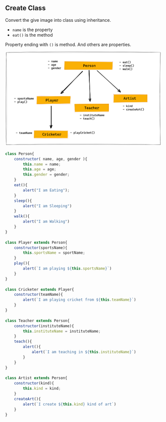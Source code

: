 ## Create Class

Convert the give image into class using inheritance.

- `name` is the property
- `eat()` is the method

Property ending with `()` is method. And others are properties.

![Inheritance](../assets/inheritance.png)

```js
class Person{
    constructor( name, age, gender ){
        this.name = name;
        this.age = age;
        this.gender = gender;
    }
    eat(){
        alert("I am Eating");
    }
    sleep(){
        alert("I am Sleeping")
    }
    walk(){
        alert("I am Walking")
    }
}

class Player extends Person{
    constructor(sportsName){
        this.sportsName = sportName;
    }
    play(){
        alert(`I am playing ${this.sportsName}`)
    }
}

class Cricketer extends Player{
    constructor(teamName){
        alert(`I am playing cricket from ${this.teamName}`)
    }
}

class Teacher extends Person{
    constructor(instituteName){
        this.instituteName = instituteName;
    }
    teach(){
        alert(){
            alert(`I am teaching in ${this.instituteName}`)
        }
    }
}

class Artist extends Person{
    constructor(kind){
        this.kind = kind;
    }
    createArt(){
        alert(`I create ${this.kind} kind of art`)
    }
}

```